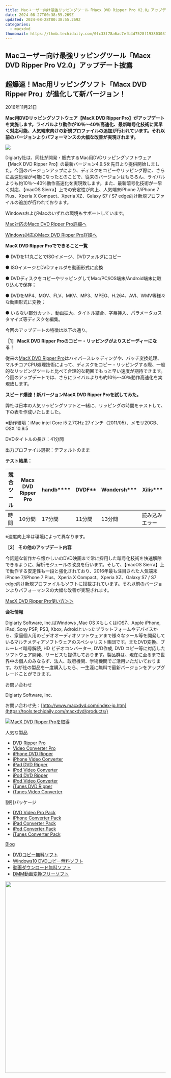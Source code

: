 ```yaml
---
title: Macユーザー向け最強リッピングツール「Macx DVD Ripper Pro V2.0」アップデート披露
date: 2024-08-27T00:38:55.269Z
updated: 2024-08-28T00:38:55.269Z
categories:
  - macxdvd
thumbnail: https://thmb.techidaily.com/0fc33f78a6ac7efb4d7528f193803031f45ec9e70c0aa03967d621fbfa5bc6d6.jpg
---
```


## Macユーザー向け最強リッピングツール「Macx DVD Ripper Pro V2.0」アップデート披露

## 超爆速！Mac用リッピングソフト「Macx DVD Ripper Pro」が進化して新バージョン！

2016年11月21日

**Mac用DVDリッピングソフトウェア【MacX DVD Ripper Pro】がアップデートを実施します。ライバルより動作が10％～40％高速化、最新暗号化技術に素早く対応可能、人気端末向けの新規プロファイルの追加が行われています。それ以前のバージョンよりパフォーマンスの大幅な改善が実現されます。**

![](https://www.macxdvd.com/press-room/image/rip-scr-fift-jp.png)

Digiarty社は、同社が開発・販売するMac用DVDリッピングソフトウェア【MacX DVD Ripper Pro】の最新バージョン4.9.5を先日より提供開始しました。今回のバージョンアップにより、ディスクをコピーやリッピング際に、さらに高速処理が可能になったとのことで、従来のバージョンはもちろん、ライバルよりも約10％～40％動作高速化を実現致します。また、最新暗号化技術が一早く対応、【macOS Sierra】上での安定性が向上、人気端末iPhone 7/iPhone 7 Plus、Xperia X Compact、Xperia XZ、Galaxy S7 / S7 edge向け新規プロファイルの追加が行われております。

WindowsおよびMacのいずれの環境もサポートしています。

[Mac対応のMacx DVD Ripper Pro詳細へ](https://tools.techidaily.com/macxdvd/products/)

[Windows対応のMacx DVD Ripper Pro詳細へ](https://tools.techidaily.com/macxdvd/products/)

**MacX DVD Ripper Proでできること一覧**

 ● DVDを1:1丸ごとでISOイメージ、DVDフォルダにコピー

● ISOイメージとDVDフォルダを動画形式に変換

● DVDディスクをコピーやリッピングしてMac/PC/iOS端末/Android端末に取り込んで保存；

● DVDをMP4、MOV、FLV、MKV、MP3、MPEG、H.264、AVI、WMV等様々な動画形式に変換；

● いらない部分カット、動画拡大、タイトル結合、字幕挿入、パラメータカスタマイズ等ディスクを編集。

今回のアップデートの特徴は以下の通り。

**［1］ MacX DVD Ripper Proのコピー・リッピングがよりスピーディーになる！**

従来の[MacX DVD Ripper Pro](https://tools.techidaily.com/macxdvd/products/)はハイパースレッディングや、バッチ変換処理、マルチコアCPU処理技術によって、ディスクをコピー・リッピングする際、一般的なリッピングツールと比べて合理的な範囲でもっと早い速度が期待できます。今回のアップデートでは、さらにライバルよりも約10％～40％動作高速化を実現致します。

**スピード爆速！新バージョンMacX DVD Ripper Proを試してみた。** 

弊社は日本の人気リッピングソフトと一緒に、リッピングの時間をテストして、下の表を作成いたしました。

※動作環境：iMac intel Core i5 2.7GHz 27インチ（2011/05）、メモリ20GB、OSX 10.9.5

DVDタイトルの長さ：41分間

出力プロファイル選択：デフォルトのまま

**テスト結果：**

| 競合ツール | Macx DVD Ripper Pro | handb\*\*\*\* | DVDF\*\* | Wondersh\*\*\* | Xilis\*\*\* |
| ----- | ------------------- | ------------- | -------- | -------------- | ----------- |
| 時間    | 10分間                | 17分間          | 11分間     | 13分間           | 読み込みエラー     |

※速度向上率は環境によって異なります。

**［2］ その他のアップデート内容**

今話題な新作から懐かしいのDVD映画まで常に採用した暗号化技術を快速解除できるように、解析モジュールの改良を行います。そして、【macOS Sierra】上で動作する安定性も一段と強化されており、2016年最も注目された人気端末iPhone 7/iPhone 7 Plus、Xperia X Compact、Xperia XZ、Galaxy S7 / S7 edge向け新規プロファイルもソフトに搭載されています。それ以前のバージョンよりパフォーマンスの大幅な改善が実現されます。

[MacX DVD Ripper Pro使い方＞＞](https://tools.techidaily.com/macxdvd/products/)

**会社情報**

Digiarty Software, Inc.はWindows ,Mac OS XもしくはiOS7、Apple iPhone, iPad, Sony PSP, PS3, Xbox, Adroidといったプラットフォームやデバイスから、家庭個人用のビデオオーディオソフトウェアまで様々なツール等を開発しているマルチメディアソフトウェアのスペシャリスト集団です。またDVD変換、ブルーレイ暗号解読, HD ビデオコンバーター, DVD作成, DVD コピー等に対応したソフトウェア開発、サービスも提供しております。製品群は、現在に至るまで世界中の個人のみならず、法人、政府機関、学術機関でご活用いただいております。わが社の製品を一度購入したら、一生涯に無料で最新バージョンをアップグレードことができます。

お問い合わせ

Digiarty Software, Inc.

お問い合わせ先：[http://www.macxdvd.com/index-jp.htm](https://tools.techidaily.com/macxdvd/products/) 

[![MacX DVD Ripper Proを取得](https://www.macxdvd.com/press-room/../banner/200-jp.png)](https://tools.techidaily.com/macxdvd/products/) 

人気な製品

* [DVD Ripper Pro](https://tools.techidaily.com/macxdvd/products/)
* [Video Converter Pro](https://tools.techidaily.com/macxdvd/products/)
* [iPhone DVD Ripper](https://tools.techidaily.com/macxdvd/products/)
* [iPhone Video Converter](https://tools.techidaily.com/macxdvd/products/)
* [iPad DVD Ripper](https://tools.techidaily.com/macxdvd/products/)
* [iPod Video Converter](https://tools.techidaily.com/macxdvd/products/)
* [iPod DVD Ripper](https://tools.techidaily.com/macxdvd/products/)
* [iPod Video Converter](https://tools.techidaily.com/macxdvd/products/)
* [iTunes DVD Ripper](https://tools.techidaily.com/macxdvd/products/)
* [iTunes Video Converter](https://tools.techidaily.com/macxdvd/products/)

割引パッケージ

* [DVD Video Pro Pack](https://tools.techidaily.com/macxdvd/products/)
* [iPhone Converter Pack](https://tools.techidaily.com/macxdvd/products/)
* [iPad Converter Pack](https://tools.techidaily.com/macxdvd/products/)
* [iPod Converter Pack](https://tools.techidaily.com/macxdvd/products/)
* [iTunes Converter Pack](https://tools.techidaily.com/macxdvd/products/)

[Blog](https://tools.techidaily.com/macxdvd/products/)

* [DVDコピー無料ソフト](https://tools.techidaily.com/macxdvd/products/)
* [Windows10 DVDコピー無料ソフト](https://tools.techidaily.com/macxdvd/products/)
* [動画ダウンロード無料ソフト](https://tools.techidaily.com/macxdvd/products/)
* [DMM動画変換フリーソフト](https://tools.techidaily.com/macxdvd/products/)

<ins class="adsbygoogle"
     style="display:block"
     data-ad-format="autorelaxed"
     data-ad-client="ca-pub-7571918770474297"
     data-ad-slot="1223367746"></ins>



<ins class="adsbygoogle"
     style="display:block"
     data-ad-client="ca-pub-7571918770474297"
     data-ad-slot="8358498916"
     data-ad-format="auto"
     data-full-width-responsive="true"></ins>



<!-- affiliate ads begin -->
<a href="https://appsumo.8odi.net/c/5597632/2082526/7443" target="_top" id="2082526"><img src="//a.impactradius-go.com/display-ad/7443-2082526" border="0" alt="" width="1200" height="600"/></a><img height="0" width="0" src="https://appsumo.8odi.net/i/5597632/2082526/7443" style="position:absolute;visibility:hidden;" border="0" />
<!-- affiliate ads end -->